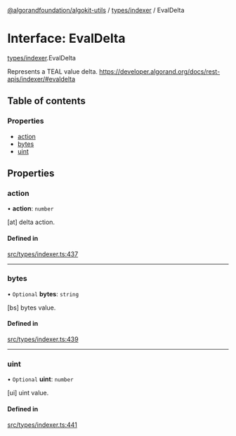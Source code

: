 [@algorandfoundation/algokit-utils](../index.md) / [types/indexer](../modules/types_indexer.md) / EvalDelta

# Interface: EvalDelta

[types/indexer](../modules/types_indexer.md).EvalDelta

Represents a TEAL value delta. https://developer.algorand.org/docs/rest-apis/indexer/#evaldelta

## Table of contents

### Properties

- [action](types_indexer.EvalDelta.md#action)
- [bytes](types_indexer.EvalDelta.md#bytes)
- [uint](types_indexer.EvalDelta.md#uint)

## Properties

### action

• **action**: `number`

[at] delta action.

#### Defined in

[src/types/indexer.ts:437](https://github.com/algorandfoundation/algokit-utils-ts/blob/main/src/types/indexer.ts#L437)

___

### bytes

• `Optional` **bytes**: `string`

[bs] bytes value.

#### Defined in

[src/types/indexer.ts:439](https://github.com/algorandfoundation/algokit-utils-ts/blob/main/src/types/indexer.ts#L439)

___

### uint

• `Optional` **uint**: `number`

[ui] uint value.

#### Defined in

[src/types/indexer.ts:441](https://github.com/algorandfoundation/algokit-utils-ts/blob/main/src/types/indexer.ts#L441)
